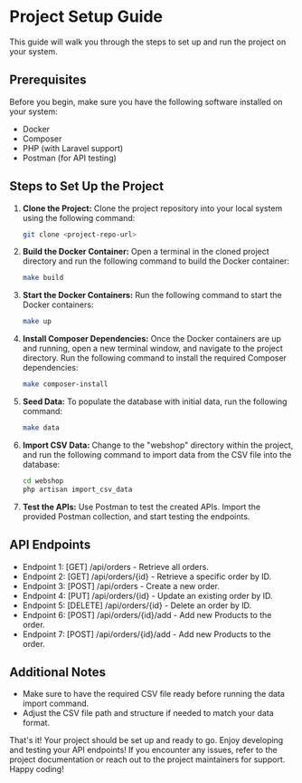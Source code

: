 # Project Setup Guide

This guide will walk you through the steps to set up and run the project on your system.

## Prerequisites

Before you begin, make sure you have the following software installed on your system:

- Docker
- Composer
- PHP (with Laravel support)
- Postman (for API testing)

## Steps to Set Up the Project

1. **Clone the Project:**
   Clone the project repository into your local system using the following command:

   ```bash
   git clone <project-repo-url>
   ```

2. **Build the Docker Container:**
   Open a terminal in the cloned project directory and run the following command to build the Docker container:

   ```bash
   make build
   ```

3. **Start the Docker Containers:**
   Run the following command to start the Docker containers:

   ```bash
   make up
   ```

4. **Install Composer Dependencies:**
   Once the Docker containers are up and running, open a new terminal window, and navigate to the project directory. Run the following command to install the required Composer dependencies:

   ```bash
   make composer-install
   ```

5. **Seed Data:**
   To populate the database with initial data, run the following command:

   ```bash
   make data
   ```

6. **Import CSV Data:**
   Change to the "webshop" directory within the project, and run the following command to import data from the CSV file into the database:

   ```bash
   cd webshop
   php artisan import_csv_data
   ```

7. **Test the APIs:**
   Use Postman to test the created APIs. Import the provided Postman collection, and start testing the endpoints.

## API Endpoints

- Endpoint 1: [GET] /api/orders - Retrieve all orders.
- Endpoint 2: [GET] /api/orders/{id} - Retrieve a specific order by ID.
- Endpoint 3: [POST] /api/orders - Create a new order.
- Endpoint 4: [PUT] /api/orders/{id} - Update an existing order by ID.
- Endpoint 5: [DELETE] /api/orders/{id} - Delete an order by ID.
- Endpoint 6: [POST] /api/orders/{id}/add - Add new Products to the order.
- Endpoint 7: [POST] /api/orders/{id}/add - Add new Products to the order.

## Additional Notes

- Make sure to have the required CSV file ready before running the data import command.
- Adjust the CSV file path and structure if needed to match your data format.

That's it! Your project should be set up and ready to go. Enjoy developing and testing your API endpoints! If you encounter any issues, refer to the project documentation or reach out to the project maintainers for support. Happy coding!